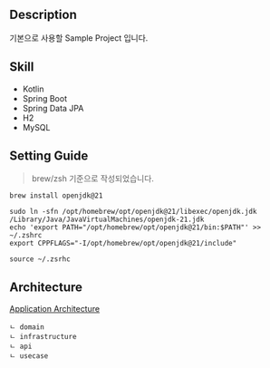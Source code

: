 ## Description
기본으로 사용할 Sample Project 입니다.

## Skill
- Kotlin 
- Spring Boot
- Spring Data JPA
- H2
- MySQL

## Setting Guide
> brew/zsh 기준으로 작성되었습니다.

```shell
brew install openjdk@21

sudo ln -sfn /opt/homebrew/opt/openjdk@21/libexec/openjdk.jdk /Library/Java/JavaVirtualMachines/openjdk-21.jdk
echo 'export PATH="/opt/homebrew/opt/openjdk@21/bin:$PATH"' >> ~/.zshrc
export CPPFLAGS="-I/opt/homebrew/opt/openjdk@21/include"

source ~/.zsrhc 
```

## Architecture
[Application Architecture](https://colosseum.atlassian.net/wiki/spaces/COLO/pages/373293082/Spec+Application+Architecture)
```
ㄴ domain
ㄴ infrastructure
ㄴ api
ㄴ usecase
```
